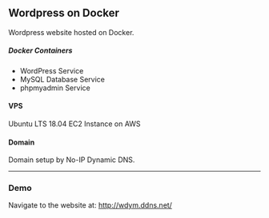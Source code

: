 ## Wordpress on Docker
Wordpress website hosted on Docker.

##### Docker Containers
- WordPress Service
- MySQL Database Service
- phpmyadmin Service

#### VPS
Ubuntu LTS 18.04 EC2 Instance on AWS

#### Domain
Domain setup by No-IP Dynamic DNS.

------------

### Demo
Navigate to the website at: http://wdym.ddns.net/
